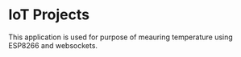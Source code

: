 # IoT Projects

This application is used for purpose of meauring temperature using ESP8266 and websockets.


